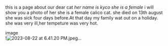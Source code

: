 this is a page about our dear cat 
_her name is kyco she is a female_
i will show you a photo of her
she is a female calico cat.
she died on 13th august
she was sick four days before.At that day my family wat out on a holiday.
she was very ill,her tempeture was very hot.
                                                                                                                                                                                                                            
 image                                                                      
!![ 2023-08-22 at 6.41.20 PM.jpeg…]()
